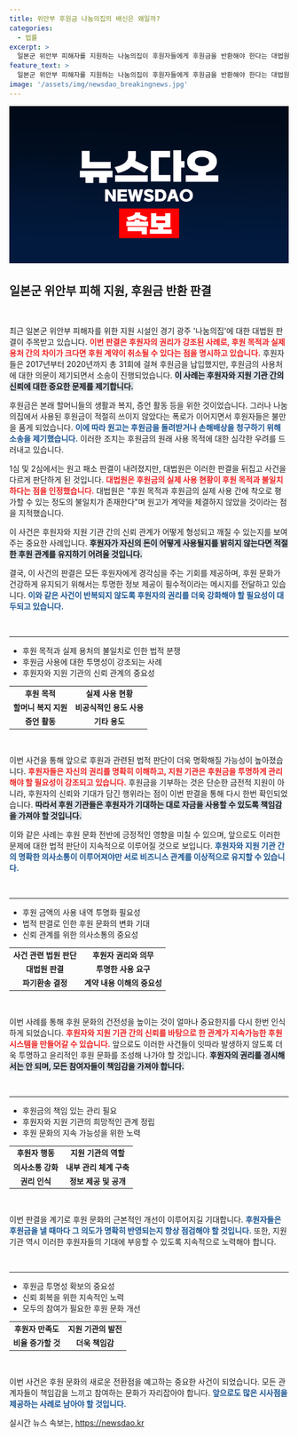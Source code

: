 ```yaml
---
title: 위안부 후원금 나눔의집의 배신은 왜일까?
categories:
  - 법률
excerpt: >
  일본군 위안부 피해자를 지원하는 나눔의집이 후원자들에게 후원금을 반환해야 한다는 대법원 판결이 나왔다. 후원 목적과 실제 사용에 큰 차이가 발견된 가운데, 후원자들은 진실이 밝혀질 날을 기다리고 있다. 클릭으로 이 사건의 전말을 확인해보세요!
feature_text: >
  일본군 위안부 피해자를 지원하는 나눔의집이 후원자들에게 후원금을 반환해야 한다는 대법원 판결이 나왔다. 후원 목적과 실제 사용에 큰 차이가 발견된 가운데, 후원자들은 진실이 밝혀질 날을 기다리고 있다. 클릭으로 이 사건의 전말을 확인해보세요!
image: '/assets/img/newsdao_breakingnews.jpg'
---
```


<p><img src="/assets/img/newsdao_breakingnews.jpg" alt="bookingtag 속보" /></p>

<h2 data-ke-size="size26">일본군 위안부 피해 지원, 후원금 반환 판결</h2>

<p data-ke-size="size16">&nbsp;</p> 

<p>최근 일본군 위안부 피해자를 위한 지원 시설인 경기 광주 '나눔의집'에 대한 대법원 판결이 주목받고 있습니다. <b><span style="color: #ee2323;">이번 판결은 후원자의 권리가 강조된 사례로, 후원 목적과 실제 용처 간의 차이가 크다면 후원 계약이 취소될 수 있다는 점을 명시하고 있습니다.</span></b> 후원자들은 2017년부터 2020년까지 총 31회에 걸쳐 후원금을 납입했지만, 후원금의 사용처에 대한 의문이 제기되면서 소송이 진행되었습니다. <b><span style="background-color: #21538527;">이 사례는 후원자와 지원 기관 간의 신뢰에 대한 중요한 문제를 제기합니다.</span></b></p>

<p>후원금은 본래 할머니들의 생활과 복지, 증언 활동 등을 위한 것이었습니다. 그러나 나눔의집에서 사용된 후원금이 적절히 쓰이지 않았다는 폭로가 이어지면서 후원자들은 불만을 품게 되었습니다. <b><span style="color: #1a5490;">이에 따라 원고는 후원금을 돌려받거나 손해배상을 청구하기 위해 소송을 제기했습니다.</span></b> 이러한 조치는 후원금의 원래 사용 목적에 대한 심각한 우려를 드러내고 있습니다.</p>

<p>1심 및 2심에서는 원고 패소 판결이 내려졌지만, 대법원은 이러한 판결을 뒤집고 사건을 다르게 판단하게 된 것입니다. <b><span style="color: #ee2323;">대법원은 후원금의 실제 사용 현황이 후원 목적과 불일치하다는 점을 인정했습니다.</span></b> 대법원은 "후원 목적과 후원금의 실제 사용 간에 착오로 평가할 수 있는 정도의 불일치가 존재한다"며 원고가 계약을 체결하지 않았을 것이라는 점을 지적했습니다.</p>

<p>이 사건은 후원자와 지원 기관 간의 신뢰 관계가 어떻게 형성되고 깨질 수 있는지를 보여주는 중요한 사례입니다. <b><span style="background-color: #21538527;">후원자가 자신의 돈이 어떻게 사용될지를 밝히지 않는다면 적절한 후원 관계를 유지하기 어려울 것입니다.</span></b> </p>

<p>결국, 이 사건의 판결은 모든 후원자에게 경각심을 주는 기회를 제공하며, 후원 문화가 건강하게 유지되기 위해서는 투명한 정보 제공이 필수적이라는 메시지를 전달하고 있습니다. <b><span style="color: #1a5490;">이와 같은 사건이 반복되지 않도록 후원자의 권리를 더욱 강화해야 할 필요성이 대두되고 있습니다.</span></b></p>

<p data-ke-size="size16">&nbsp;</p>

<hr>

<ul>
  <li>후원 목적과 실제 용처의 불일치로 인한 법적 분쟁</li>
  <li>후원금 사용에 대한 투명성이 강조되는 사례</li>
  <li>후원자와 지원 기관의 신뢰 관계의 중요성</li>
</ul>

<table style="width: 100%;">
  <tr>
    <td style="text-align: center; height: 17px;"><b>후원 목적</b></td>
    <td style="text-align: center; height: 17px;"><b>실제 사용 현황</b></td>
  </tr>
  <tr>
    <td style="text-align: center; height: 17px;"><b>할머니 복지 지원</b></td>
    <td style="text-align: center; height: 17px;"><b>비공식적인 용도 사용</b></td>
  </tr>
  <tr>
    <td style="text-align: center; height: 17px;"><b>증언 활동</b></td>
    <td style="text-align: center; height: 17px;"><b>기타 용도</b></td>
  </tr>
</table>

<p data-ke-size="size16">&nbsp;</p> 

<p>이번 사건을 통해 앞으로 후원과 관련된 법적 판단이 더욱 명확해질 가능성이 높아졌습니다. <b><span style="color: #ee2323;">후원자들은 자신의 권리를 명확히 이해하고, 지원 기관은 후원금을 투명하게 관리해야 할 필요성이 강조되고 있습니다.</span></b> 후원금을 기부하는 것은 단순한 금전적 지원이 아니라, 후원자의 신뢰와 기대가 담긴 행위라는 점이 이번 판결을 통해 다시 한번 확인되었습니다. <b><span style="background-color: #21538527;">따라서 후원 기관들은 후원자가 기대하는 대로 자금을 사용할 수 있도록 책임감을 가져야 할 것입니다.</span></b> </p>

<p>이와 같은 사례는 후원 문화 전반에 긍정적인 영향을 미칠 수 있으며, 앞으로도 이러한 문제에 대한 법적 판단이 지속적으로 이루어질 것으로 보입니다. <b><span style="color: #1a5490;">후원자와 지원 기관 간의 명확한 의사소통이 이루어져야만 서로 비즈니스 관계를 이상적으로 유지할 수 있습니다.</span></b></p>

<p data-ke-size="size16">&nbsp;</p> 

<hr> 

<ul>
  <li>후원 금액의 사용 내역 투명화 필요성</li>
  <li>법적 판결로 인한 후원 문화의 변화 기대</li>
  <li>신뢰 관계를 위한 의사소통의 중요성</li>
</ul>

<table style="width: 100%;">
  <tr>
    <td style="text-align: center; height: 17px;"><b>사건 관련 법원 판단</b></td>
    <td style="text-align: center; height: 17px;"><b>후원자 권리와 의무</b></td>
  </tr>
  <tr>
    <td style="text-align: center; height: 17px;"><b>대법원 판결</b></td>
    <td style="text-align: center; height: 17px;"><b>투명한 사용 요구</b></td>
  </tr>
  <tr>
    <td style="text-align: center; height: 17px;"><b>파기환송 결정</b></td>
    <td style="text-align: center; height: 17px;"><b>계약 내용 이해의 중요성</b></td>
  </tr>
</table>

<p data-ke-size="size16">&nbsp;</p> 

<p>이번 사례를 통해 후원 문화의 건전성을 높이는 것이 얼마나 중요한지를 다시 한번 인식하게 되었습니다. <b><span style="color: #ee2323;">후원자와 지원 기관 간의 신뢰를 바탕으로 한 관계가 지속가능한 후원 시스템을 만들어갈 수 있습니다.</span></b> 앞으로도 이러한 사건들이 잇따라 발생하지 않도록 더욱 투명하고 윤리적인 후원 문화를 조성해 나가야 할 것입니다. <b><span style="background-color: #21538527;">후원자의 권리를 경시해서는 안 되며, 모든 참여자들이 책임감을 가져야 합니다.</span></b> </p>

<p data-ke-size="size16">&nbsp;</p> 

<hr> 

<ul>
  <li>후원금의 책임 있는 관리 필요</li>
  <li>후원자와 지원 기관의 희망적인 관계 정립</li>
  <li>후원 문화의 지속 가능성을 위한 노력</li>
</ul>

<table style="width: 100%;">
  <tr>
    <td style="text-align: center; height: 17px;"><b>후원자 행동</b></td>
    <td style="text-align: center; height: 17px;"><b>지원 기관의 역할</b></td>
  </tr>
  <tr>
    <td style="text-align: center; height: 17px;"><b>의사소통 강화</b></td>
    <td style="text-align: center; height: 17px;"><b>내부 관리 체계 구축</b></td>
  </tr>
  <tr>
    <td style="text-align: center; height: 17px;"><b>권리 인식</b></td>
    <td style="text-align: center; height: 17px;"><b>정보 제공 및 공개</b></td>
  </tr>
</table>

<p data-ke-size="size16">&nbsp;</p> 

<p>이번 판결을 계기로 후원 문화의 근본적인 개선이 이루어지길 기대합니다. <b><span style="color: #1a5490;">후원자들은 후원금을 낼 때마다 그 의도가 명확히 반영되는지 항상 점검해야 할 것입니다.</span></b> 또한, 지원 기관 역시 이러한 후원자들의 기대에 부응할 수 있도록 지속적으로 노력해야 합니다.</p>

<p data-ke-size="size16">&nbsp;</p> 

<hr>

<ul>
  <li>후원금 투명성 확보의 중요성</li>
  <li>신뢰 회복을 위한 지속적인 노력</li>
  <li>모두의 참여가 필요한 후원 문화 개선</li>
</ul>

<table style="width: 100%;">
  <tr>
    <td style="text-align: center; height: 17px;"><b>후원자 만족도</b></td>
    <td style="text-align: center; height: 17px;"><b>지원 기관의 발전</b></td>
  </tr>
  <tr>
    <td style="text-align: center; height: 17px;"><b>비율 증가할 것</b></td>
    <td style="text-align: center; height: 17px;"><b>더욱 책임감 </b></td>
  </tr>
</table>

<p data-ke-size="size16">&nbsp;</p> 

<p>이번 사건은 후원 문화의 새로운 전환점을 예고하는 중요한 사건이 되었습니다. 모든 관계자들이 책임감을 느끼고 참여하는 문화가 자리잡아야 합니다. <b><span style="color: #1a5490;">앞으로도 많은 시사점을 제공하는 사례로 남아야 할 것입니다.</span></b></p>
실시간 뉴스 속보는, <a href="https://newsdao.kr" rel="dofollow">https://newsdao.kr</a>


